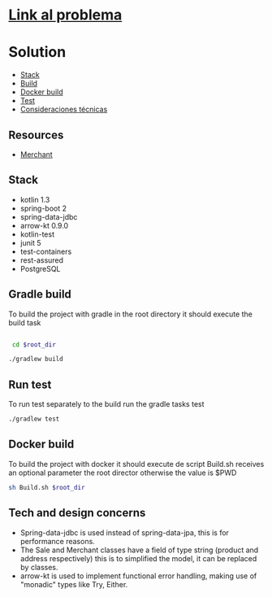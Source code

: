 # [Link al problema](https://github.com/TiendaNube/java-integration-engineer-test0)


# Solution
* [Stack](#stack)
* [Build](#gradle-build)
* [Docker build](#docker-build)
* [Test](#run-test)
* [Consideraciones técnicas](#consideraciones-de-diseño-y-técnicas)

## Resources
* [Merchant](/doc/merchant.md)

## Stack
 * kotlin 1.3
 * spring-boot 2
 * spring-data-jdbc
 * arrow-kt 0.9.0
 * kotlin-test
 * junit 5
 * test-containers
 * rest-assured
 * PostgreSQL

## Gradle build

To build the project with gradle in the root directory it should execute the build task

```bash

 cd $root_dir

./gradlew build

```
## Run test

To run test separately to the build run the gradle tasks test  

```bash
./gradlew test
```

## Docker build

To build the project with docker it should execute de script Build.sh receives an optional parameter the root director otherwise the value is $PWD

```bash
sh Build.sh $root_dir
``` 

## Tech and design concerns

* Spring-data-jdbc is used instead of spring-data-jpa, this is for performance reasons.
* The Sale and Merchant classes have a field of type string (product and address respectively) this is to simplified the model, it can be replaced by classes.
* arrow-kt is used to implement functional error handling, making use of "monadic" types like Try, Either.
